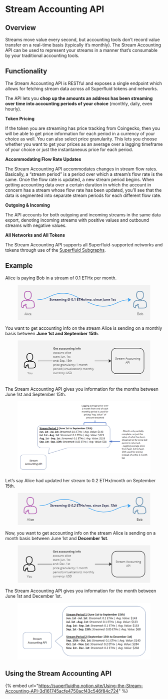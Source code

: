 # Stream Accounting API

## Overview

Streams move value every second, but accounting tools don’t record value transfer on a real-time basis (typically it’s monthly). The Stream Accounting API can be used to represent your streams in a manner that’s consumable by your traditional accounting tools.

## Functionality

The Stream Accounting API is RESTful and exposes a single endpoint which allows for fetching stream data across all Superfluid tokens and networks.

The API lets you **chop up the amounts an address has been streaming over time into accounting periods of your choice** (monthly, daily, even hourly).

**Token Pricing**

If the token you are streaming has price tracking from Coingecko, then you will be able to get price information for each period in a currency of your choice as well. You can also select price granularity. This lets you choose whether you want to get your prices as an average over a lagging timeframe of your choice or just the instantaneous price for each period.

**Accommodating Flow Rate Updates**

The Stream Accounting API accommodates changes in stream flow rates. Basically, a “stream period” is a period over which a stream’s flow rate is the same. Once the flow rate is updated, a new stream period begins. When getting accounting data over a certain duration in which the account in concern has a stream whose flow rate has been updated, you’ll see that the data is segmented into separate stream periods for each different flow rate.

**Outgoing & Incoming**

The API accounts for both outgoing and incoming streams in the same data export, denoting incoming streams with positive values and outbound streams with negative values.

**All Networks and All Tokens**

The Stream Accounting API supports all Superfluid-supported networks and tokens through use of the [Superfluid Subgraphs](https://docs.superfluid.finance/superfluid/developers/subgraph).

## Example

Alice is paying Bob in a stream of 0.1 ETHx per month.

<figure><img src="../../../.gitbook/assets/image (17).png" alt=""><figcaption></figcaption></figure>

You want to get accounting info on the stream Alice is sending on a monthly basis between **June 1st and September 15th**.

<figure><img src="../../../.gitbook/assets/image (5) (2).png" alt=""><figcaption></figcaption></figure>

The Stream Accounting API gives you information for the months between June 1st and September 15th.

<figure><img src="../../../.gitbook/assets/image (1) (2).png" alt=""><figcaption></figcaption></figure>

Let’s say Alice had updated her stream to 0.2 ETHx/month on September 15th.

<figure><img src="../../../.gitbook/assets/image (4) (4).png" alt=""><figcaption></figcaption></figure>

Now, you want to get accounting info on the stream Alice is sending on a month basis between June 1st and **December 1st**.

<figure><img src="../../../.gitbook/assets/image (3) (3).png" alt=""><figcaption></figcaption></figure>

The Stream Accounting API gives you information for the month between June 1st and December 1st.

<figure><img src="../../../.gitbook/assets/image (2) (5).png" alt=""><figcaption></figcaption></figure>

## Using the Stream Accounting API

{% embed url="https://superfluidhq.notion.site/Using-the-Stream-Accounting-API-3d161745acfe4750acf43c546f84c724" %}
